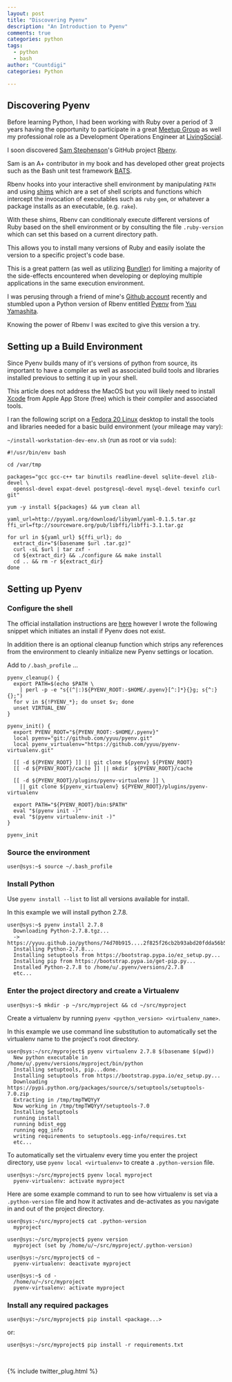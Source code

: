 ```yaml
---
layout: post
title: "Discovering Pyenv"
description: "An Introduction to Pyenv"
comments: true
categories: python
tags:
  - python
  - bash
author: "Countdigi"
categories: Python

---
```


## Discovering Pyenv

Before learning Python, I had been working with Ruby over a period of 3 years
having the opportunity to participate in a great [Meetup Group](http://www.meetup.com/tampa-rb)
as well my professional role as a Development Operations Engineer at [LivingSocial](https://www.livingsocial.com).

I soon discovered [Sam Stephenson](https://github.com/sstephenson/)'s GitHub project [Rbenv](https://github.com/sstephenson/rbenv).

Sam is an A+ contributor in my book and has developed other great projects such as the Bash
unit test framework [BATS](https://github.com/sstephenson/bats).

Rbenv hooks into your interactive shell environment by manipulating `PATH` and using
[shims](https://github.com/sstephenson/rbenv#understanding-shims)
which are a set of shell scripts and functions which intercept the invocation of executables such as `ruby`
`gem`, or whatever a package installs as an executable, (e.g. `rake`).

With these shims, Rbenv can conditionaly execute different versions of Ruby based
on the shell environment or by consulting the file `.ruby-version` which can set this based on
a current directory path.

This allows you to install many versions of Ruby and easily isolate the version to a specific project's code base.

This is a great pattern (as well as utilizing [Bundler](http://bundler.io/)) for limiting a majority of
the side-effects encountered when developing or deploying multiple applications in the same execution environment.


I was perusing through a friend of mine's [Github account](http://github.com/brlindblom) recently and stumbled upon a Python
version of Rbenv entitled [Pyenv](https://github.com/yyuu/pyenv) from [Yuu Yamashita](https://github.com/yyuu).

Knowing the power of Rbenv I was excited to give this version a try.

## Setting up a Build Environment

Since Pyenv builds many of it's versions of python from source, its important to have a compiler
as well as associated build tools and libraries installed previous to setting it up in your shell.

This article does not address the MacOS but you will likely need to install
[Xcode](https://developer.apple.com/xcode/downloads/) from Apple App Store (free) which is their compiler and
associated tools.

I ran the following script on a [Fedora 20 Linux](http://fedoraproject.org) desktop to install
the tools and libraries needed for a basic build environment (your mileage may vary):

`~/install-workstation-dev-env.sh` (run as root or via `sudo`):

    #!/usr/bin/env bash

    cd /var/tmp

    packages="gcc gcc-c++ tar binutils readline-devel sqlite-devel zlib-devel \
      openssl-devel expat-devel postgresql-devel mysql-devel texinfo curl git"

    yum -y install ${packages} && yum clean all

    yaml_url=http://pyyaml.org/download/libyaml/yaml-0.1.5.tar.gz
    ffi_url=ftp://sourceware.org/pub/libffi/libffi-3.1.tar.gz

    for url in ${yaml_url} ${ffi_url}; do
      extract_dir="$(basename $url .tar.gz)"
      curl -sL $url | tar zxf -
      cd ${extract_dir} && ./configure && make install
      cd .. && rm -r ${extract_dir}
    done

## Setting up Pyenv

### Configure the shell

The official installation instructions are
[here](https://github.com/yyuu/pyenv/blob/master/README.md#installation)
however I wrote the following snippet which initiates an install if
Pyenv  does not exist.

In addition there is an optional cleanup function which strips any references
from the environment to cleanly initialize new Pyenv settings or location.

Add to `/.bash_profile` ...

    pyenv_cleanup() {
      export PATH=$(echo $PATH \
        | perl -p -e "s{(^|:)${PYENV_ROOT:-$HOME/.pyenv}[^:]*}{}g; s{^:}{};")
      for v in ${!PYENV_*}; do unset $v; done
      unset VIRTUAL_ENV
    }

    pyenv_init() {
      export PYENV_ROOT="${PYENV_ROOT:-$HOME/.pyenv}"
      local pyenv="git://github.com/yyuu/pyenv.git"
      local pyenv_virtualenv="https://github.com/yyuu/pyenv-virtualenv.git"

      [[ -d ${PYENV_ROOT} ]] || git clone ${pyenv} ${PYENV_ROOT}
      [[ -d ${PYENV_ROOT}/cache ]] || mkdir  ${PYENV_ROOT}/cache

      [[ -d ${PYENV_ROOT}/plugins/pyenv-virtualenv ]] \
        || git clone ${pyenv_virtualenv} ${PYENV_ROOT}/plugins/pyenv-virtualenv

      export PATH="${PYENV_ROOT}/bin:$PATH"
      eval "$(pyenv init -)"
      eval "$(pyenv virtualenv-init -)"
    }

    pyenv_init

### Source the environment

    user@sys:~$ source ~/.bash_profile

### Install Python

Use `pyenv install --list` to list all versions available for install.

In this example we will install python 2.7.8.

    user@sys:~$ pyenv install 2.7.8
      Downloading Python-2.7.8.tgz...
      -> https://yyuu.github.io/pythons/74d70b915....2f825f26cb2b93abd20fdda56b557
      Installing Python-2.7.8...
      Installing setuptools from https://bootstrap.pypa.io/ez_setup.py...
      Installing pip from https://bootstrap.pypa.io/get-pip.py...
      Installed Python-2.7.8 to /home/u/.pyenv/versions/2.7.8
      etc...

### Enter the project directory and create a Virtualenv

    user@sys:~$ mkdir -p ~/src/myproject && cd ~/src/myproject

Create a virtualenv by running `pyenv <python_version> <virtualenv_name>`.

In this example we use command line substitution to automatically set the virtualenv name
to the project's root directory.

    user@sys:~/src/myproject$ pyenv virtualenv 2.7.8 $(basename $(pwd))
      New python executable in /home/u/.pyenv/versions/myproject/bin/python
      Installing setuptools, pip...done.
      Installing setuptools from https://bootstrap.pypa.io/ez_setup.py...
      Downloading https://pypi.python.org/packages/source/s/setuptools/setuptools-7.0.zip
      Extracting in /tmp/tmpTWQYyY
      Now working in /tmp/tmpTWQYyY/setuptools-7.0
      Installing Setuptools
      running install
      running bdist_egg
      running egg_info
      writing requirements to setuptools.egg-info/requires.txt
      etc...

To automatically set the virtualenv every time you enter the project directory,
use `pyenv local <virtualenv>` to create a `.python-version` file.

    user@sys:~/src/myproject$ pyenv local myproject
      pyenv-virtualenv: activate myproject

Here are some example command to run to see how virtualenv is set via
a `.python-version` file and how it activates and de-activates as you
navigate in and out of the project directory.

    user@sys:~/src/myproject$ cat .python-version
      myproject

    user@sys:~/src/myproject$ pyenv version
      myproject (set by /home/u/~/src/myproject/.python-version)

    user@sys:~/src/myproject$ cd ~
      pyenv-virtualenv: deactivate myproject

    user@sys:~$ cd -
      /home/u/~/src/myproject
      pyenv-virtualenv: activate myproject

### Install any required packages

    user@sys:~/src/myproject$ pip install <package...>

or:

    user@sys:~/src/myproject$ pip install -r requirements.txt

<p>&nbsp;</p>
{% include twitter_plug.html %}